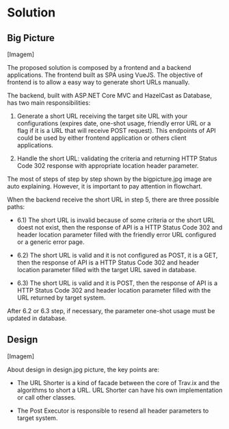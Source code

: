 # Solution

## Big Picture

[Imagem]

The proposed solution is composed by a frontend and a backend applications. The frontend built as SPA using VueJS. The objective of frontend is to allow a easy way to generate short URLs manually.

The backend, built with ASP.NET Core MVC and HazelCast as Database, has two main responsibilities: 

1. Generate a short URL receiving the target site URL with your configurations (expires date, one-shot usage, friendly error URL or a flag if it is a URL that will receive POST request). This endpoints of API could be used by either frontend application or others client applications.

2. Handle the short URL: validating the criteria and returning HTTP Status Code 302 response with appropriate location header parameter.

The most of steps of step by step shown by the bigpicture.jpg image are auto explaining. However, it is important to pay attention in flowchart.

When the backend receive the short URL in step 5, there are three possible paths:

* 6.1) The short URL is invalid because of some criteria or the short URL doest not exist, then the response of API is a HTTP Status Code 302 and header location parameter filled with the friendly error URL configured or a generic error page.

* 6.2) The short URL is valid and it is not configured as POST, it is a GET, then the response of API is a HTTP Status Code 302 and header location parameter filled with the target URL saved in database.

* 6.3) The short URL is valid and it is POST, then the response of API is a HTTP Status Code 302 and header location parameter filled with the URL returned by target system.

After 6.2 or 6.3 step, if necessary, the parameter one-shot usage must be updated in database.

## Design

[Imagem]

About design in design.jpg picture, the key points are: 

* The URL Shorter is a kind of facade between the core of Trav.ix and the algorithms to short a URL. URL Shorter can have his own implementation or call other classes.

* The Post Executor is responsible to resend all header parameters to target system.